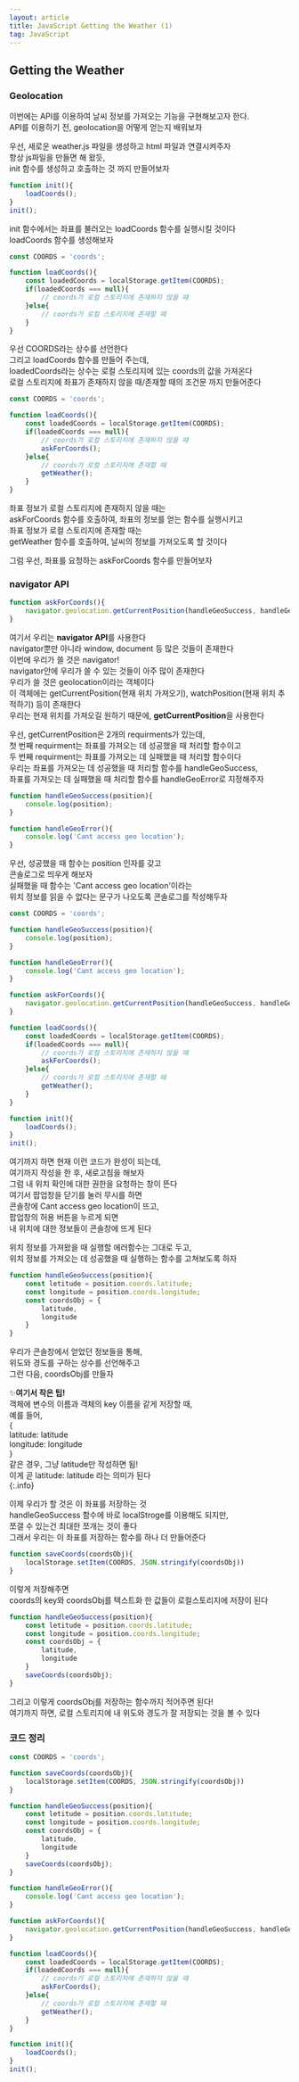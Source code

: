 ```yaml
---
layout: article
title: JavaScript Getting the Weather (1)
tag: JavaScript
---
```


## Getting the Weather

### Geolocation

이번에는 API를 이용하여 날씨 정보를 가져오는 기능을 구현해보고자 한다.  
API를 이용하기 전, geolocation을 어떻게 얻는지 배워보자  

우선, 새로운 weather.js 파일을 생성하고 html 파일과 연결시켜주자  
항상 js파일을 만들면 해 왔듯,   
init 함수를 생성하고 호출하는 것 까지 만들어보자

```js
function init(){
    loadCoords();
}
init();
```
init 함수에서는 좌표를 불러오는 loadCoords 함수를 실행시킬 것이다  
loadCoords 함수를 생성해보자

```js
const COORDS = 'coords';

function loadCoords(){
    const loadedCoords = localStorage.getItem(COORDS);
    if(loadedCoords === null){
        // coords가 로컬 스토리지에 존재하지 않을 때
    }else{
        // coords가 로컬 스토리지에 존재할 때
    }
}
```
우선 COORDS라는 상수를 선언한다  
그리고 loadCoords 함수를 만들어 주는데,   
loadedCoords라는 상수는 로컬 스토리지에 있는 coords의 값을 가져온다  
로컬 스토리지에 좌표가 존재하지 않을 때/존재할 때의 조건문 까지 만들어준다  

```js
const COORDS = 'coords';

function loadCoords(){
    const loadedCoords = localStorage.getItem(COORDS);
    if(loadedCoords === null){
        // coords가 로컬 스토리지에 존재하지 않을 때
        askForCoords();
    }else{
        // coords가 로컬 스토리지에 존재할 때
        getWeather();
    }
}
```
좌표 정보가 로컬 스토리지에 존재하지 않을 때는  
askForCoords 함수를 호출하여, 좌표의 정보를 얻는 함수를 실행시키고  
좌표 정보가 로컬 스토리지에 존재할 때는  
getWeather 함수를 호출하여, 날씨의 정보를 가져오도록 할 것이다  

그럼 우선, 좌표를 요청하는 askForCoords 함수를 만들어보자  

### navigator API

```js
function askForCoords(){
    navigator.geolocation.getCurrentPosition(handleGeoSuccess, handleGeoError);
}
```
여기서 우리는 **navigator API**를 사용한다   
navigator뿐만 아니라 window, document 등 많은 것들이 존재한다  
이번에 우리가 쓸 것은 navigator!  
navigator안에 우리가 쓸 수 있는 것들이 아주 많이 존재한다  
우리가 쓸 것은 geolocation이라는 객체이다   
이 객체에는 getCurrentPosition(현재 위치 가져오기), watchPosition(현재 위치 추적하기) 등이 존재한다  
우리는 현재 위치를 가져오길 원하기 때문에, **getCurrentPosition**을 사용한다  

우선, getCurrentPosition은 2개의 requirments가 있는데,  
첫 번째 requirment는 좌표를 가져오는 데 성공했을 때 처리할 함수이고  
두 번째 requirment는 좌표를 가져오는 데 실패했을 때 처리할 함수이다   
우리는 좌표를 가져오는 데 성공했을 때 처리할 함수를 handleGeoSuccess,  
좌표를 가져오는 데 실패했을 때 처리할 함수를 handleGeoError로 지정해주자  

```js
function handleGeoSuccess(position){
    console.log(position);
}

function handleGeoError(){
    console.log('Cant access geo location');
}
```
우선, 성공했을 때 함수는 position 인자를 갖고    
콘솔로그로 띄우게 해보자  
실패했을 때 함수는 'Cant access geo location'이라는  
위치 정보를 읽을 수 없다는 문구가 나오도록 콘솔로그를 작성해두자  

```js
const COORDS = 'coords';

function handleGeoSuccess(position){
    console.log(position);
}

function handleGeoError(){
    console.log('Cant access geo location');
}

function askForCoords(){
    navigator.geolocation.getCurrentPosition(handleGeoSuccess, handleGeoError);
}

function loadCoords(){
    const loadedCoords = localStorage.getItem(COORDS);
    if(loadedCoords === null){
        // coords가 로컬 스토리지에 존재하지 않을 때
        askForCoords();
    }else{
        // coords가 로컬 스토리지에 존재할 때
        getWeather();
    }
}

function init(){
    loadCoords();
}
init();
```
여기까지 하면 현재 이런 코드가 완성이 되는데,  
여기까지 작성을 한 후, 새로고침을 해보자  
그럼 내 위치 확인에 대한 권한을 요청하는 창이 뜬다   
여기서 팝업창을 닫기를 눌러 무시를 하면  
콘솔창에 Cant access geo location이 뜨고,  
팝업창의 허용 버튼을 누르게 되면  
내 위치에 대한 정보들이 콘솔창에 뜨게 된다  

위치 정보를 가져왔을 때 실행할 에러함수는 그대로 두고,  
위치 정보를 가져오는 데 성공했을 때 실행하는 함수를 고쳐보도록 하자  

```js
function handleGeoSuccess(position){
    const letitude = position.coords.latitude;
    const longitude = position.coords.longitude;
    const coordsObj = {
        latitude,
        longitude
    }
}
```
우리가 콘솔창에서 얻었던 정보들을 통해,    
위도와 경도를 구하는 상수를 선언해주고  
그런 다음, coordsObj를 만들자  
 
✨**여기서 작은 팁!**  
객체에 변수의 이름과 객체의 key 이름을 같게 저장할 때,  
예를 들어,  
{  
    latitude: latitude  
    longitude: longitude  
}  
같은 경우, 그냥 latitude만 작성하면 됨!  
이게 곧 latitude: latitude 라는 의미가 된다   
{:.info}

이제 우리가 할 것은 이 좌표를 저장하는 것   
handleGeoSuccess 함수에 바로 localStroge를 이용해도 되지만,  
쪼갤 수 있는건 최대한 쪼개는 것이 좋다   
그래서 우리는 이 좌표를 저장하는 함수를 하나 더 만들어준다  

```js
function saveCoords(coordsObj){
    localStorage.setItem(COORDS, JSON.stringify(coordsObj))
}
```
이렇게 저장해주면  
coords의 key와 coordsObj를 텍스트화 한 값들이 로컬스토리지에 저장이 된다  

```js
function handleGeoSuccess(position){
    const letitude = position.coords.latitude;
    const longitude = position.coords.longitude;
    const coordsObj = {
        latitude,
        longitude
    }
    saveCoords(coordsObj);
}
```
그리고 이렇게 coordsObj를 저장하는 함수까지 적어주면 된다!  
여기까지 하면, 로컬 스토리지에 내 위도와 경도가 잘 저장되는 것을 볼 수 있다

### 코드 정리

```js
const COORDS = 'coords';

function saveCoords(coordsObj){
    localStorage.setItem(COORDS, JSON.stringify(coordsObj))
}

function handleGeoSuccess(position){
    const letitude = position.coords.latitude;
    const longitude = position.coords.longitude;
    const coordsObj = {
        latitude,
        longitude
    }
    saveCoords(coordsObj);
}

function handleGeoError(){
    console.log('Cant access geo location');
}

function askForCoords(){
    navigator.geolocation.getCurrentPosition(handleGeoSuccess, handleGeoError);
}

function loadCoords(){
    const loadedCoords = localStorage.getItem(COORDS);
    if(loadedCoords === null){
        // coords가 로컬 스토리지에 존재하지 않을 때
        askForCoords();
    }else{
        // coords가 로컬 스토리지에 존재할 때
        getWeather();
    }
}

function init(){
    loadCoords();
}
init();
```